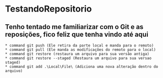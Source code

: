 # TestandoRepositorio
  ## Tenho tentado me familiarizar com o Git e as reposições, fico feliz que tenha vindo até aqui

    * command git push (Ele retira da parte local e manda para o remoto)
    * command git pull (Ele manda as modificações do remoto para o local)
    * command git restore (restaura um arquivo para sua versão antiga)
    * command git restore --staged (Restaura um arquivo para sua versao staged)
    * command git add .\Local\File\ (Adiciona uma nova alteração dentro do arquivo) 
